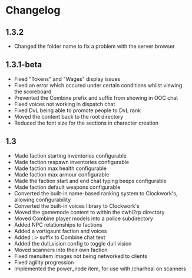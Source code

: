 # Changelog

## 1.3.2
 - Changed the folder name to fix a problem with the server browser

## 1.3.1-beta
 - Fixed "Tokens" and "Wages" display issues
 - Fixed an error which occured under certain conditions whilst viewing the scoreboard
 - Prevented the Combine prefix and suffix from showing in OOC chat
 - Fixed voices not working in dispatch chat
 - Fixed DvL being able to promote people to DvL rank
 - Moved the content back to the root directory
 - Reduced the font size for the sections in character creation
 
## 1.3
 - Made faction starting inventories configurable
 - Made faction respawn inventories configurable
 - Made faction max health configurable
 - Made faction max armour configurable
 - Made the faction start and end chat typing beeps configurable
 - Made faction default weapons configurable
 - Converted the built-in name-based ranking system to Clockwork's, allowing configurability
 - Converted the built-in voices library to Clockwork's
 - Moved the gamemode content to within the cwhl2rp directory
 - Moved Combine player models into a police subdirectory
 - Added NPC relationships to factions
 - Added a vortigaunt faction and voices
 - Added ::> suffix to Combine chat text
 - Added the dull_vision config to toggle dull vision
 - Moved scanners into their own faction
 - Fixed menuitem images not being networked to clients
 - Fixed agility progression
 - Implemented the power_node item, for use with /charheal on scanners
